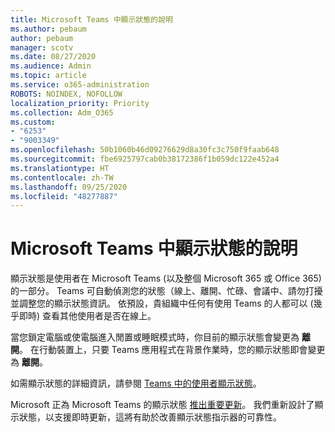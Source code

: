 ```yaml
---
title: Microsoft Teams 中顯示狀態的說明
ms.author: pebaum
author: pebaum
manager: scotv
ms.date: 08/27/2020
ms.audience: Admin
ms.topic: article
ms.service: o365-administration
ROBOTS: NOINDEX, NOFOLLOW
localization_priority: Priority
ms.collection: Adm_O365
ms.custom:
- "6253"
- "9003349"
ms.openlocfilehash: 50b1060b46d09276629d8a30fc3c750f9faab648
ms.sourcegitcommit: fbe6925797cab0b38172386f1b059dc122e452a4
ms.translationtype: HT
ms.contentlocale: zh-TW
ms.lasthandoff: 09/25/2020
ms.locfileid: "48277887"
---
```

# <a name="help-with-presence-in-microsoft-teams"></a>Microsoft Teams 中顯示狀態的說明

顯示狀態是使用者在 Microsoft Teams (以及整個 Microsoft 365 或 Office 365) 的一部分。 Teams 可自動偵測您的狀態（線上、離開、忙碌、會議中、請勿打擾並調整您的顯示狀態資訊。 依預設，貴組織中任何有使用 Teams 的人都可以 (幾乎即時) 查看其他使用者是否在線上。

當您鎖定電腦或使電腦進入閒置或睡眠模式時，你目前的顯示狀態會變更為 **離開**。 在行動裝置上，只要 Teams 應用程式在背景作業時，您的顯示狀態即會變更為 **離開**。

如需顯示狀態的詳細資訊，請參閱 [Teams 中的使用者顯示狀態](https://docs.microsoft.com/microsoftteams/presence-admins)。

Microsoft  正為 Microsoft Teams 的顯示狀態 [推出重要更新](https://www.microsoft.com/microsoft-365/roadmap?filters=Microsoft%20Teams&searchterms=presence)。 我們重新設計了顯示狀態，以支援即時更新，這將有助於改善顯示狀態指示器的可靠性。
